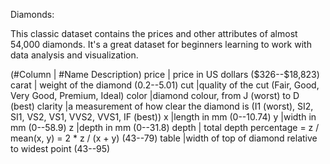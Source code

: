 Diamonds:

This classic dataset contains the prices and other attributes of almost 54,000 diamonds. It's a great dataset for beginners learning to work with data analysis and visualization.


(#Column  | #Name	Description)
 price	  |  price in US dollars (\$326--\$18,823)
 carat	  | weight of the diamond (0.2--5.01)
 cut	    |quality of the cut (Fair, Good, Very Good, Premium, Ideal)
 color	  |diamond colour, from J (worst) to D (best)
 clarity	|a measurement of how clear the diamond is (I1 (worst), SI2, SI1, VS2, VS1, VVS2, VVS1, IF (best))
 x	      |length in mm (0--10.74)
 y	      |width in mm (0--58.9)
 z	      |depth in mm (0--31.8)
 depth   |	total depth percentage = z / mean(x, y) = 2 * z / (x + y) (43--79)
 table	  |width of top of diamond relative to widest point (43--95)
